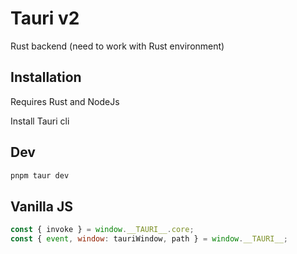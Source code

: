 # Tauri v2

Rust backend (need to work with Rust environment)


## Installation

Requires Rust and NodeJs


Install Tauri cli


## Dev

```bash
pnpm taur dev
```

## Vanilla JS

```javascript
const { invoke } = window.__TAURI__.core;
const { event, window: tauriWindow, path } = window.__TAURI__;
```




